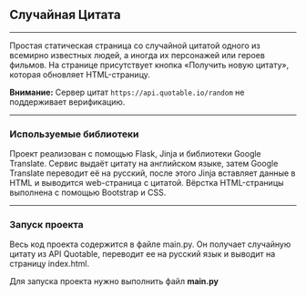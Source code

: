 ## Случайная Цитата

---
Простая статическая страница со случайной цитатой одного из всемирно известных людей,
а иногда их персонажей или героев фильмов.
На странице присутствует кнопка «Получить новую цитату», которая обновляет HTML-страницу.

**Внимание:** Сервер цитат `https://api.quotable.io/random` не поддерживает верификацию.

---
### Используемые библиотеки

Проект реализован с помощью Flask, Jinja и библиотеки Google Translate.
Сервис выдаёт цитату на английском языке, затем Google Translate 
переводит её на русский, после этого Jinja вставляет данные в HTML и
выводится web-страница с цитатой. Вёрстка HTML-страницы выполнена с помощью Bootstrap и CSS.

---
### Запуск проекта

Весь код проекта содержится в файле main.py. Он получает случайную цитату 
из API Quotable, переводит ее на русский язык и выводит на страницу index.html.


Для запуска проекта нужно выполнить файл **main.py**